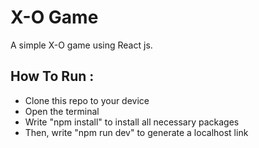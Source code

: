 # X-O Game
A simple X-O game using React js.
## How To Run :
- Clone this repo to your device
- Open the terminal
- Write "npm install" to install all necessary packages 
- Then, write "npm run dev" to generate a localhost link


